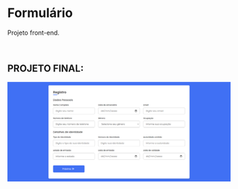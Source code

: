 # Formulário

Projeto front-end. 

<br> 

## PROJETO FINAL: 

<img src="https://github.com/MariaE-duarda/Imagens/blob/main/Formul%C3%A1rio.png?raw=true">
